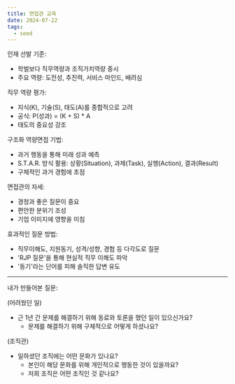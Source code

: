 ```yaml
---
title: 면접관 교육
date: 2024-07-22
tags:
  - seed
---
```


인재 선발 기준:  

- 학벌보다 직무역량과 조직가치역량 중시
- 주요 역량: 도전성, 추진력, 서비스 마인드, 배려심

직무 역량 평가:  

- 지식(K), 기술(S), 태도(A)를 종합적으로 고려
- 공식: P(성과) = (K + S) * A
- 태도의 중요성 강조

구조화 역량면접 기법:  

- 과거 행동을 통해 미래 성과 예측
- S.T.A.R. 방식 활용: 상황(Situation), 과제(Task), 실행(Action), 결과(Result)
- 구체적인 과거 경험에 초점

면접관의 자세:  

- 경청과 좋은 질문이 중요
- 편안한 분위기 조성
- 기업 이미지에 영향을 미침

효과적인 질문 방법:  

- 직무이해도, 지원동기, 성격/성향, 경험 등 다각도로 질문
- 'RJP 질문'을 통해 현실적 직무 이해도 파악
- '동기'라는 단어를 피해 솔직한 답변 유도

---

내가 만들어본 질문:

(어려웠던 일)

- 근 1년 간 문제를 해결하기 위해 동료와 토론을 했던 일이 있으신가요?
  - 문제를 해결하기 위해 구체적으로 어떻게 하셨나요?

(조직관)

- 일하셨던 조직에는 어떤 문화가 있나요?
  - 본인이 해당 문화를 위해 개인적으로 행동한 것이 있을까요?
  - 저희 조직은 어떤 조직인 것 같나요?
